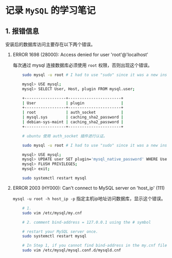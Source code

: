 
# 记录 `MySQL` 的学习笔记

## 1. 报错信息

安装后的数据库访问主要存在以下两个错误。

1. ERROR 1698 (28000): Access denied for user 'root'@'localhost'

    每次通过 mysql 连接数据库必须使用 `root` 权限，否则出现这个错误。

    ```bash
        sudo mysql -u root # I had to use "sudo" since it was a new installation

        mysql> USE mysql;
        mysql> SELECT User, Host, plugin FROM mysql.user;

        +------------------+-----------------------+
        | User             | plugin                |
        +------------------+-----------------------+
        | root             | auth_socket           |
        | mysql.sys        | caching_sha2_password |
        | debian-sys-maint | caching_sha2_password |
        +------------------+-----------------------+

        # ubuntu 使用 auth_socket 插件进行认证。

        sudo mysql -u root # I had to use "sudo" since it was a new installation

        mysql> USE mysql;
        mysql> UPDATE user SET plugin='mysql_native_password' WHERE User='root';
        mysql> FLUSH PRIVILEGES;
        mysql> exit;

        sudo systemctl restart mysql

    ```

2. ERROR 2003 (HY000): Can't connect to MySQL server on 'host_ip' (111)

    `mysql -u root -h host_ip -p` 指定主机ip地址访问数据库，显示这个错误。

    ```bash
        # 1.
        sudo vim /etc/mysql/my.cnf

        # 2. comment bind-address = 127.0.0.1 using the # symbol

        # restart your MySQL server once.
        sudo systemctl restart mysql

        # In Step 1, if you cannot find bind-address in the my.cnf file, look for it in file.
        sudo vim /etc/mysql/mysql.conf.d/mysqld.cnf
    ```
